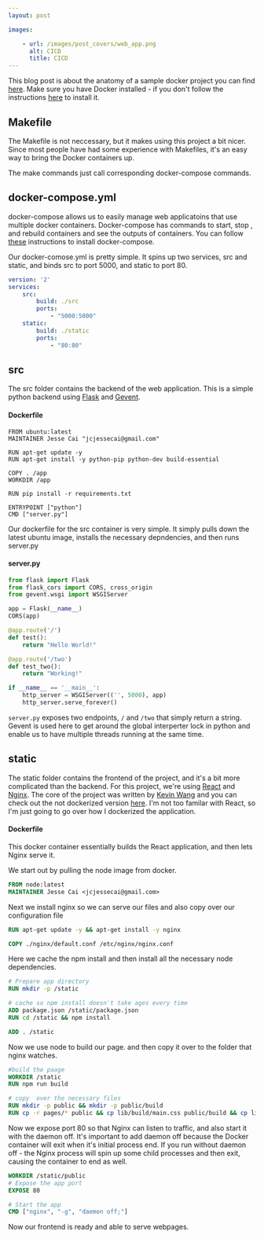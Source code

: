 ```yaml
---
layout: post

images:

    - url: /images/post_covers/web_app.png
      alt: CICD
      title: CICD
---
```


This blog post is about the anatomy of a sample docker project you can find [here](https://github.com/jcaip/react_flask_dockerized).
Make sure you have Docker installed - if you don't follow the instructions [here](https://www.docker.com/) to install it.

## Makefile
The Makefile is not neccessary, but it makes using this project a bit nicer. Since most people have had some experience with Makefiles, it's an easy way to bring the Docker containers up.

The make commands just call corresponding docker-compose commands. 

## docker-compose.yml
docker-compose allows us to easily manage web applicatoins that use multiple docker containers. Docker-compose has commands to start, stop , and rebuild containers and see the outputs of containers. You can follow [these](https://docs.docker.com/compose/install/) instructions to install docker-compose.

Our docker-comose.yml is pretty simple. It spins up two services, src and static, and binds src to port 5000, and static to port 80.

```yml
version: '2'
services:
    src:
        build: ./src
        ports:
            - "5000:5000"
    static:
        build: ./static
        ports:
            - "80:80"
```

## src
The src folder contains the backend of the web application. This is a simple python backend using [Flask](http://flask.pocoo.org/) and [Gevent](http://www.gevent.org/). 

#### Dockerfile
```
FROM ubuntu:latest
MAINTAINER Jesse Cai "jcjessecai@gmail.com"

RUN apt-get update -y
RUN apt-get install -y python-pip python-dev build-essential

COPY . /app
WORKDIR /app

RUN pip install -r requirements.txt

ENTRYPOINT ["python"]
CMD ["server.py"]
```
Our dockerfile for the src container is very simple. It simply pulls down the latest ubuntu image, installs the necessary depndencies, and then runs server.py

#### server.py
```python
from flask import Flask
from flask_cors import CORS, cross_origin
from gevent.wsgi import WSGIServer

app = Flask(__name__)
CORS(app)

@app.route('/')
def test():
    return "Hello World!"

@app.route('/two')
def test_two():
    return "Working!"

if __name__ == '__main__':
    http_server = WSGIServer(('', 5000), app)
    http_server.serve_forever()
```
`server.py` exposes two endpoints, `/` and `/two` that simply return a string. Gevent is used here to get around the global interperter lock in python and enable us to have multiple threads running at the same time.

## static
The static folder contains the frontend of the project, and it's a bit more complicated than the backend. For this project, we're using [React](https://facebook.github.io/react/) and [Nginx](https://www.nginx.com/resources/wiki/). The core of the project was written by [Kevin Wang](https://xorkevin.github.io/) and you can check out the not dockerized version [here](https://github.com/xorkevin/reactant). I'm not too familar with React, so I'm just going to go over how I dockerized the application.

#### Dockerfile
This docker container essentially builds the React application, and then lets Nginx serve it. 

We start out by pulling the node image from docker.
```Dockerfile
FROM node:latest
MAINTAINER Jesse Cai <jcjessecai@gmail.com>
```

Next we install nginx so we can serve our files and also copy over our configuration file
```Dockerfile
RUN apt-get update -y && apt-get install -y nginx

COPY ./nginx/default.conf /etc/nginx/nginx.conf
```

Here we cache the npm install and then install all the necessary node dependencies.
```Dockerfile
# Prepare app directory
RUN mkdir -p /static

# cache so npm install doesn't take ages every time
ADD package.json /static/package.json
RUN cd /static && npm install

ADD . /static
```

Now we use node to build our page. and then copy it over to the folder that nginx watches.
```Dockerfile
#build the paage
WORKDIR /static
RUN npm run build

# copy  over the necessary files
RUN mkdir -p public && mkdir -p public/build
RUN cp -r pages/* public && cp lib/build/main.css public/build && cp lib/build/main.js public/build
```

Now we expose port 80 so that Nginx can listen to traffic, and also start it with the daemon off. It's important to add daemon off because the Docker container will exit when it's initial process end. If you run without daemon off - the Nginx process will spin up some child processes and then exit, causing the container to end as well.
``` Dockerfile
WORKDIR /static/public
# Expose the app port
EXPOSE 80

# Start the app
CMD ["nginx", "-g", "daemon off;"]
```
Now our frontend is ready and able to serve webpages.
